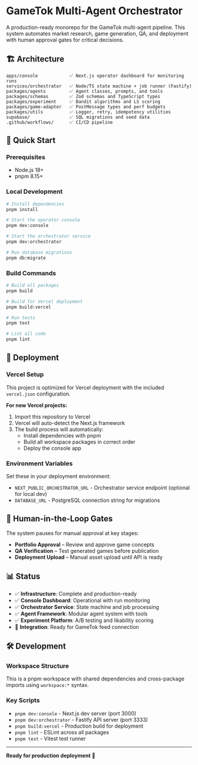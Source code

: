# GameTok Multi-Agent Orchestrator

A production-ready monorepo for the GameTok multi-agent pipeline. This system automates market research, game generation, QA, and deployment with human approval gates for critical decisions.

## 🏗️ Architecture

```
apps/console            ✅ Next.js operator dashboard for monitoring runs
services/orchestrator   ✅ Node/TS state machine + job runner (Fastify)
packages/agents         ✅ Agent classes, prompts, and tools
packages/schemas        ✅ Zod schemas and TypeScript types
packages/experiment     ✅ Bandit algorithms and LS scoring
packages/game-adapter   ✅ PostMessage types and perf budgets
packages/utils          ✅ Logger, retry, idempotency utilities
supabase/               ✅ SQL migrations and seed data
.github/workflows/      ✅ CI/CD pipeline
```

## 🚀 Quick Start

### Prerequisites
- Node.js 18+ 
- pnpm 8.15+

### Local Development
```bash
# Install dependencies
pnpm install

# Start the operator console
pnpm dev:console

# Start the orchestrator service  
pnpm dev:orchestrator

# Run database migrations
pnpm db:migrate
```

### Build Commands
```bash
# Build all packages
pnpm build

# Build for Vercel deployment
pnpm build:vercel

# Run tests
pnpm test

# Lint all code
pnpm lint
```

## 🔧 Deployment

### Vercel Setup
This project is optimized for Vercel deployment with the included `vercel.json` configuration.

**For new Vercel projects:**
1. Import this repository to Vercel
2. Vercel will auto-detect the Next.js framework
3. The build process will automatically:
   - Install dependencies with pnpm
   - Build all workspace packages in correct order
   - Deploy the console app

### Environment Variables
Set these in your deployment environment:
- `NEXT_PUBLIC_ORCHESTRATOR_URL` - Orchestrator service endpoint (optional for local dev)
- `DATABASE_URL` - PostgreSQL connection string for migrations

## 🎯 Human-in-the-Loop Gates

The system pauses for manual approval at key stages:
- **Portfolio Approval** – Review and approve game concepts
- **QA Verification** – Test generated games before publication  
- **Deployment Upload** – Manual asset upload until API is ready

## 📊 Status

- ✅ **Infrastructure**: Complete and production-ready
- ✅ **Console Dashboard**: Operational with run monitoring
- ✅ **Orchestrator Service**: State machine and job processing
- ✅ **Agent Framework**: Modular agent system with tools
- ✅ **Experiment Platform**: A/B testing and likability scoring
- 🔄 **Integration**: Ready for GameTok feed connection

## 🛠️ Development

### Workspace Structure
This is a pnpm workspace with shared dependencies and cross-package imports using `workspace:*` syntax.

### Key Scripts
- `pnpm dev:console` - Next.js dev server (port 3000)
- `pnpm dev:orchestrator` - Fastify API server (port 3333)  
- `pnpm build:vercel` - Production build for deployment
- `pnpm lint` - ESLint across all packages
- `pnpm test` - Vitest test runner

---

**Ready for production deployment** 🚀
